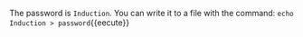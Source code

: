 The password is `Induction`. You can write it to a file with the command:
`echo Induction > password`{{eecute}}
